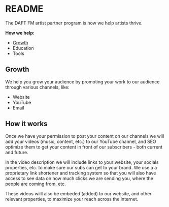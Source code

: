 # README

The DAFT FM artist partner program is how we help artists thrive.

**How we help:**
- [Growth](#growth)
- Education
- Tools


## Growth
We help you grow your audience by promoting your work to our audience through various channels, like:

- Website
- YouTube
- Email


## How it works

Once we have your permission to post your content on our channels we will add your videos (music, content, etc.) to our YouTube channel, and SEO optimize them to get your content in front of our subscribers - both current and future.

In the video description we will include links to your website, your socials properties, etc. to make sure our subs can get to your brand. We use a a proprietary link shortener and tracking system so that you will also have access to see data on how much clicks we are sending you, where the people are coming from, etc.

These videos wiill also be embeded (added) to our website, and other relevant properties, to maximize your reach across the internet.



<!-- links -->

[youtube-promotion]: [daftfm/partner-program/docs/youtube-promotion.md]

